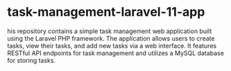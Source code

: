 # task-management-laravel-11-app
his repository contains a simple task management web application built using the Laravel PHP framework. The application allows users to create tasks, view their tasks, and add new tasks via a web interface. It features RESTful API endpoints for task management and utilizes a MySQL database for storing tasks.
